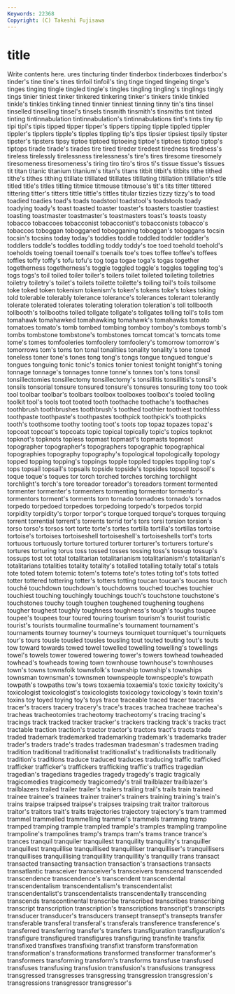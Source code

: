 ```yaml
---
Keywords: 22368 
Copyright: (C) Takeshi Fujisawa
---
```


# title

Write contents here.
ures tincturing tinder tinderbox tinderboxes tinderbox's
tinder's tine tine's tines tinfoil tinfoil's ting tinge tinged tingeing
tinge's tinges tinging tingle tingled tingle's tingles tingling tingling's tinglings
tingly tings tinier tiniest tinker tinkered tinkering tinker's tinkers tinkle
tinkled tinkle's tinkles tinkling tinned tinnier tinniest tinning tinny tin's
tins tinsel tinselled tinselling tinsel's tinsels tinsmith tinsmith's tinsmiths tint
tinted tinting tintinnabulation tintinnabulation's tintinnabulations tint's tints tiny tip tipi
tipi's tipis tipped tipper tipper's tippers tipping tipple tippled tippler
tippler's tipplers tipple's tipples tippling tip's tips tipsier tipsiest tipsily
tipster tipster's tipsters tipsy tiptoe tiptoed tiptoeing tiptoe's tiptoes tiptop
tiptop's tiptops tirade tirade's tirades tire tired tireder tiredest tiredness
tiredness's tireless tirelessly tirelessness tirelessness's tire's tires tiresome tiresomely tiresomeness
tiresomeness's tiring tiro tiro's tiros ti's tissue tissue's tissues tit
titan titanic titanium titanium's titan's titans titbit titbit's titbits tithe
tithed tithe's tithes tithing titillate titillated titillates titillating titillation titillation's
title titled title's titles titling titmice titmouse titmouse's tit's tits
titter tittered tittering titter's titters tittle tittle's tittles titular tizzies
tizzy tizzy's to toad toadied toadies toad's toads toadstool toadstool's
toadstools toady toadying toady's toast toasted toaster toaster's toasters toastier
toastiest toasting toastmaster toastmaster's toastmasters toast's toasts toasty tobacco tobaccoes
tobacconist tobacconist's tobacconists tobacco's tobaccos toboggan tobogganed tobogganing toboggan's toboggans
tocsin tocsin's tocsins today today's toddies toddle toddled toddler toddler's
toddlers toddle's toddles toddling toddy toddy's toe toed toehold toehold's
toeholds toeing toenail toenail's toenails toe's toes toffee toffee's toffees
toffies toffy toffy's tofu tofu's tog toga togae toga's togas
together togetherness togetherness's toggle toggled toggle's toggles toggling tog's togs
togs's toil toiled toiler toiler's toilers toilet toileted toileting toiletries
toiletry toiletry's toilet's toilets toilette toilette's toiling toil's toils toilsome
toke toked token tokenism tokenism's token's tokens toke's tokes toking
told tolerable tolerably tolerance tolerance's tolerances tolerant tolerantly tolerate tolerated
tolerates tolerating toleration toleration's toll tollbooth tollbooth's tollbooths tolled tollgate
tollgate's tollgates tolling toll's tolls tom tomahawk tomahawked tomahawking tomahawk's
tomahawks tomato tomatoes tomato's tomb tombed tombing tomboy tomboy's tomboys
tomb's tombs tombstone tombstone's tombstones tomcat tomcat's tomcats tome tome's
tomes tomfooleries tomfoolery tomfoolery's tomorrow tomorrow's tomorrows tom's toms ton
tonal tonalities tonality tonality's tone toned toneless toner tone's tones
tong tong's tongs tongue tongued tongue's tongues tonguing tonic tonic's
tonics tonier toniest tonight tonight's toning tonnage tonnage's tonnages tonne
tonne's tonnes ton's tons tonsil tonsillectomies tonsillectomy tonsillectomy's tonsillitis tonsillitis's
tonsil's tonsils tonsorial tonsure tonsured tonsure's tonsures tonsuring tony too
took tool toolbar toolbar's toolbars toolbox toolboxes toolbox's tooled tooling
toolkit tool's tools toot tooted tooth toothache toothache's toothaches toothbrush
toothbrushes toothbrush's toothed toothier toothiest toothless toothpaste toothpaste's toothpastes toothpick
toothpick's toothpicks tooth's toothsome toothy tooting toot's toots top topaz
topazes topaz's topcoat topcoat's topcoats topic topical topically topic's topics
topknot topknot's topknots topless topmast topmast's topmasts topmost topographer topographer's
topographers topographic topographical topographies topography topography's topological topologically topology topped
topping topping's toppings topple toppled topples toppling top's tops topsail
topsail's topsails topside topside's topsides topsoil topsoil's toque toque's toques
tor torch torched torches torching torchlight torchlight's torch's tore toreador
toreador's toreadors torment tormented tormenter tormenter's tormenters tormenting tormentor tormentor's
tormentors torment's torments torn tornado tornadoes tornado's tornados torpedo torpedoed
torpedoes torpedoing torpedo's torpedos torpid torpidity torpidity's torpor torpor's torque
torqued torque's torques torquing torrent torrential torrent's torrents torrid tor's
tors torsi torsion torsion's torso torso's torsos tort torte torte's
tortes tortilla tortilla's tortillas tortoise tortoise's tortoises tortoiseshell tortoiseshell's tortoiseshells
tort's torts tortuous tortuously torture tortured torturer torturer's torturers torture's
tortures torturing torus toss tossed tosses tossing toss's tossup tossup's
tossups tost tot total totalitarian totalitarianism totalitarianism's totalitarian's totalitarians totalities
totality totality's totalled totalling totally total's totals tote toted totem
totemic totem's totems tote's totes toting tot's tots totted totter
tottered tottering totter's totters totting toucan toucan's toucans touch touché
touchdown touchdown's touchdowns touched touches touchier touchiest touching touchingly touchings
touch's touchstone touchstone's touchstones touchy tough toughen toughened toughening toughens
tougher toughest toughly toughness toughness's tough's toughs toupee toupee's toupees
tour toured touring tourism tourism's tourist touristic tourist's tourists tourmaline
tourmaline's tournament tournament's tournaments tourney tourney's tourneys tourniquet tourniquet's tourniquets
tour's tours tousle tousled tousles tousling tout touted touting tout's
touts tow toward towards towed towel towelled towelling towelling's towellings
towel's towels tower towered towering tower's towers towhead towheaded towhead's
towheads towing town townhouse townhouse's townhouses town's towns townsfolk townsfolk's
township township's townships townsman townsman's townsmen townspeople townspeople's towpath towpath's
towpaths tow's tows toxaemia toxaemia's toxic toxicity toxicity's toxicologist toxicologist's
toxicologists toxicology toxicology's toxin toxin's toxins toy toyed toying toy's
toys trace traceable traced tracer traceries tracer's tracers tracery tracery's
trace's traces trachea tracheae trachea's tracheas tracheotomies tracheotomy tracheotomy's tracing
tracing's tracings track tracked tracker tracker's trackers tracking track's tracks
tract tractable traction traction's tractor tractor's tractors tract's tracts trade
traded trademark trademarked trademarking trademark's trademarks trader trader's traders trade's
trades tradesman tradesman's tradesmen trading tradition traditional traditionalist traditionalist's traditionalists
traditionally tradition's traditions traduce traduced traduces traducing traffic trafficked trafficker
trafficker's traffickers trafficking traffic's traffics tragedian tragedian's tragedians tragedies tragedy
tragedy's tragic tragically tragicomedies tragicomedy tragicomedy's trail trailblazer trailblazer's trailblazers
trailed trailer trailer's trailers trailing trail's trails train trained trainee
trainee's trainees trainer trainer's trainers training training's train's trains traipse
traipsed traipse's traipses traipsing trait traitor traitorous traitor's traitors trait's
traits trajectories trajectory trajectory's tram trammed trammel trammelled trammelling trammel's
trammels tramming tramp tramped tramping trample trampled trample's tramples trampling
trampoline trampoline's trampolines tramp's tramps tram's trams trance trance's trances
tranquil tranquiler tranquilest tranquility tranquility's tranquiller tranquillest tranquillise tranquillised tranquilliser
tranquilliser's tranquillisers tranquillises tranquillising tranquillity tranquillity's tranquilly trans transact transacted
transacting transaction transaction's transactions transacts transatlantic transceiver transceiver's transceivers transcend
transcended transcendence transcendence's transcendent transcendental transcendentalism transcendentalism's transcendentalist transcendentalist's transcendentalists
transcendentally transcending transcends transcontinental transcribe transcribed transcribes transcribing transcript transcription
transcription's transcriptions transcript's transcripts transducer transducer's transducers transept transept's transepts
transfer transferable transferal transferal's transferals transference transference's transferred transferring transfer's
transfers transfiguration transfiguration's transfigure transfigured transfigures transfiguring transfinite transfix transfixed
transfixes transfixing transfixt transform transformation transformation's transformations transformed transformer transformer's
transformers transforming transform's transforms transfuse transfused transfuses transfusing transfusion transfusion's
transfusions transgress transgressed transgresses transgressing transgression transgression's transgressions transgressor transgressor's

